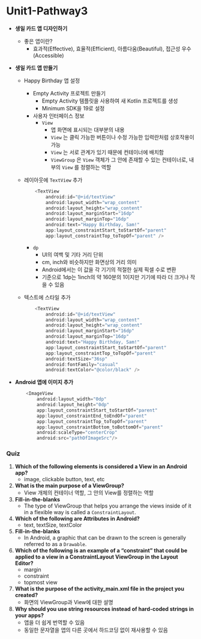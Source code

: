 # Unit1-Pathway3



* **생일 카드 앱 디자인하기**

  * 좋은 앱이란?
    * 효과적(Effective), 효율적(Efficient), 아름다움(Beautiful), 접근성 우수(Accessible)

* **생일 카드 앱 만들기**

  * Happy Birthday 앱 설정

    * Empty Activity 프로젝트 만들기
      * Empty Activity 템플릿을 사용하여 새 Kotlin 프로젝트를 생성
      * Minimum SDK을 19로 설정
    * 사용자 인터페이스 정보
      * `View`
        * 앱 화면에 표시되는 대부분의 내용
        * `View` 는 클릭 가능한 버튼이나 수정 가능한 입력란처럼 상호작용이 가능
        * `View` 는 서로 관계가 있기 때문에 컨테이너에 배치함
        * `ViewGroup` 은 `View` 객체가 그 안에 존재할 수 있는 컨테이너로, 내부의 `View` 를 정렬하는 역할

  * 레이아웃에 `TextView` 추가

    ```kotlin
        <TextView
            android:id="@+id/textView"
            android:layout_width="wrap_content"
            android:layout_height="wrap_content"
            android:layout_marginStart="16dp"
            android:layout_marginTop="16dp"
            android:text="Happy Birthday, Sam!"
            app:layout_constraintStart_toStartOf="parent"
            app:layout_constraintTop_toTopOf="parent" />
    ```

    * `dp`
      * UI의 여백 및 기타 거리 단위
      * cm, inch와 비슷하지만 화면상의 거리 의미
      * Android에서는 이 값을 각 기기의 적절한 실제 픽셀 수로 변환
      * 기준으로 1dp는 1inch의 약 160분의 1이지만 기기에 따라 더 크거나 작을 수 있음

  * 텍스트에 스타일 추가

    ```kotlin
        <TextView
            android:id="@+id/textView"
            android:layout_width="wrap_content"
            android:layout_height="wrap_content"
            android:layout_marginStart="16dp"
            android:layout_marginTop="16dp"
            android:text="Happy Birthday, Sam!"
            app:layout_constraintStart_toStartOf="parent"
            app:layout_constraintTop_toTopOf="parent"
            android:textSize="36sp"
            android:fontFamily="casual"
            android:textColor="@color/black" />
    ```

* **Android 앱에 이미지 추가**

  ```kotlin
      <ImageView
          android:layout_width="0dp"
          android:layout_height="0dp"
          app:layout_constraintStart_toStartOf="parent"
          app:layout_constraintEnd_toEndOf="parent"
          app:layout_constraintTop_toTopOf="parent"
          app:layout_constraintBottom_toBottomOf="parent"
          android:scaleType="centerCrop"
          android:src="pathOfImageSrc"/>
  ```



### Quiz

1. **Which of the following elements is considered a View in an Android app?**
   * image, clickable button, text, etc
2. **What is the main purpose of a ViewGroup?**
   * View 개체의 컨테이너 역할, 그 안의 View를 정렬하는 역할
3. **Fill-in-the-blanks**
   * The type of ViewGroup that helps you arrange the views inside of it in a flexible way is called a `ConstraintLayout`.
4. **Which of the following are Attributes in Android?**
   * text, textSize, textColor
5. **Fill-in-the-blanks**
   * In Android, a graphic that can be drawn to the screen is generally referred to as a `Drawable`.
6. **Which of the following is an example of a “constraint” that could be applied to a view in a ConstraintLayout ViewGroup in the Layout Editor?**
   * margin
   * constraint
   * topmost view
7. **What is the purpose of the activity_main.xml file in the project you created?**
   * 화면의 ViewGroup과 View에 대한 설명
8. **Why should you use string resources instead of hard-coded strings in your apps?**
   * 앱을 더 쉽게 번역할 수 있음
   * 동일한 문자열을 앱의 다른 곳에서 하드코딩 없이 재사용할 수 있음